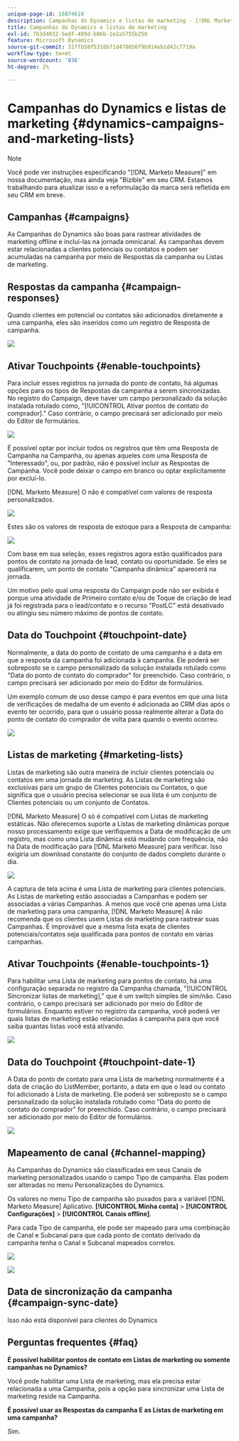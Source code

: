 ```yaml
---
unique-page-id: 18874610
description: Campanhas do Dynamics e listas de marketing - [!DNL Marketo Measure] - Documentação do produto
title: Campanhas do Dynamics e listas de marketing
exl-id: 7b3d4032-5edf-489d-b86b-1e2a5755b258
feature: Microsoft Dynamics
source-git-commit: 31ffb58f5318b71d478056f9b914eb1d42c7719a
workflow-type: tm+mt
source-wordcount: '836'
ht-degree: 2%

---
```


# Campanhas do Dynamics e listas de marketing {#dynamics-campaigns-and-marketing-lists}

>[!NOTE]
>
>Você pode ver instruções especificando &quot;[!DNL Marketo Measure]&quot; em nossa documentação, mas ainda veja &quot;Bizible&quot; em seu CRM. Estamos trabalhando para atualizar isso e a reformulação da marca será refletida em seu CRM em breve.

## Campanhas {#campaigns}

As Campanhas do Dynamics são boas para rastrear atividades de marketing offline e incluí-las na jornada omnicanal. As campanhas devem estar relacionadas a clientes potenciais ou contatos e podem ser acumuladas na campanha por meio de Respostas da campanha ou Listas de marketing.

## Respostas da campanha {#campaign-responses}

Quando clientes em potencial ou contatos são adicionados diretamente a uma campanha, eles são inseridos como um registro de Resposta de campanha.

![](assets/1.png)

## Ativar Touchpoints {#enable-touchpoints}

Para incluir esses registros na jornada do ponto de contato, há algumas opções para os tipos de Respostas da campanha a serem sincronizadas. No registro do Campaign, deve haver um campo personalizado da solução instalada rotulado como, &quot;[!UICONTROL Ativar pontos de contato do comprador].&quot; Caso contrário, o campo precisará ser adicionado por meio do Editor de formulários.

![](assets/2.png)

É possível optar por incluir todos os registros que têm uma Resposta de Campanha na Campanha, ou apenas aqueles com uma Resposta de &quot;Interessado&quot;, ou, por padrão, não é possível incluir as Respostas de Campanha. Você pode deixar o campo em branco ou optar explicitamente por excluí-lo.

[!DNL Marketo Measure] O não é compatível com valores de resposta personalizados.

![](assets/3.png)

Estes são os valores de resposta de estoque para a Resposta de campanha:

![](assets/4.png)

Com base em sua seleção, esses registros agora estão qualificados para pontos de contato na jornada de lead, contato ou oportunidade. Se eles se qualificarem, um ponto de contato &quot;Campanha dinâmica&quot; aparecerá na jornada.

Um motivo pelo qual uma resposta do Campaign pode não ser exibida é porque uma atividade de Primeiro contato e/ou de Toque de criação de lead já foi registrada para o lead/contato e o recurso &quot;PostLC&quot; está desativado ou atingiu seu número máximo de pontos de contato.

## Data do Touchpoint {#touchpoint-date}

Normalmente, a data do ponto de contato de uma campanha é a data em que a resposta da campanha foi adicionada à campanha. Ele poderá ser sobreposto se o campo personalizado da solução instalada rotulado como &quot;Data do ponto de contato do comprador&quot; for preenchido. Caso contrário, o campo precisará ser adicionado por meio do Editor de formulários.

Um exemplo comum de uso desse campo é para eventos em que uma lista de verificações de medalha de um evento é adicionada ao CRM dias após o evento ter ocorrido, para que o usuário possa realmente alterar a Data do ponto de contato do comprador de volta para quando o evento ocorreu.

![](assets/5.png)

## Listas de marketing {#marketing-lists}

Listas de marketing são outra maneira de incluir clientes potenciais ou contatos em uma jornada de marketing. As Listas de marketing são exclusivas para um grupo de Clientes potenciais ou Contatos, o que significa que o usuário precisa selecionar se sua lista é um conjunto de Clientes potenciais ou um conjunto de Contatos.

[!DNL Marketo Measure] O só é compatível com Listas de marketing estáticas. Não oferecemos suporte a Listas de marketing dinâmicas porque nosso processamento exige que verifiquemos a Data de modificação de um registro, mas como uma Lista dinâmica está mudando com frequência, não há Data de modificação para [!DNL Marketo Measure] para verificar. Isso exigiria um download constante do conjunto de dados completo durante o dia.

![](assets/6.png)

A captura de tela acima é uma Lista de marketing para clientes potenciais. As Listas de marketing estão associadas a Campanhas e podem ser associadas a várias Campanhas. A menos que você crie apenas uma Lista de marketing para uma campanha, [!DNL Marketo Measure] A não recomenda que os clientes usem Listas de marketing para rastrear suas Campanhas. É improvável que a mesma lista exata de clientes potenciais/contatos seja qualificada para pontos de contato em várias campanhas.

## Ativar Touchpoints {#enable-touchpoints-1}

Para habilitar uma Lista de marketing para pontos de contato, há uma configuração separada no registro da Campanha chamada, &quot;[!UICONTROL Sincronizar listas de marketing],&quot; que é um switch simples de sim/não. Caso contrário, o campo precisará ser adicionado por meio do Editor de formulários. Enquanto estiver no registro da campanha, você poderá ver quais listas de marketing estão relacionadas à campanha para que você saiba quantas listas você está ativando.

![](assets/7.png)

## Data do Touchpoint {#touchpoint-date-1}

A Data do ponto de contato para uma Lista de marketing normalmente é a data de criação do ListMember, portanto, a data em que o lead ou contato foi adicionado à Lista de marketing. Ele poderá ser sobreposto se o campo personalizado da solução instalada rotulado como &quot;Data do ponto de contato do comprador&quot; for preenchido. Caso contrário, o campo precisará ser adicionado por meio do Editor de formulários.

![](assets/8.png)

## Mapeamento de canal {#channel-mapping}

As Campanhas do Dynamics são classificadas em seus Canais de marketing personalizados usando o campo Tipo de campanha. Elas podem ser alteradas no menu Personalizações do Dynamics.

Os valores no menu Tipo de campanha são puxados para a variável [!DNL Marketo Measure] Aplicativo. **[!UICONTROL Minha conta]** > **[!UICONTROL Configurações]** > **[!UICONTROL Canais offline]**.

Para cada Tipo de campanha, ele pode ser mapeado para uma combinação de Canal e Subcanal para que cada ponto de contato derivado da campanha tenha o Canal e Subcanal mapeados corretos.

![](assets/9.png)

![](assets/10.png)

## Data de sincronização da campanha {#campaign-sync-date}

Isso não está disponível para clientes do Dynamics

## Perguntas frequentes {#faq}

**É possível habilitar pontos de contato em Listas de marketing ou somente campanhas no Dynamics?**

Você pode habilitar uma Lista de marketing, mas ela precisa estar relacionada a uma Campanha, pois a opção para sincronizar uma Lista de marketing reside na Campanha.

**É possível usar as Respostas da campanha E as Listas de marketing em uma campanha?**

Sim.
